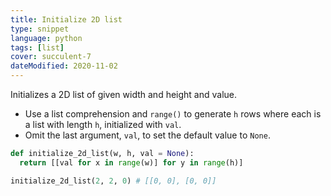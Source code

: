 ```yaml
---
title: Initialize 2D list
type: snippet
language: python
tags: [list]
cover: succulent-7
dateModified: 2020-11-02
---
```


Initializes a 2D list of given width and height and value.

- Use a list comprehension and `range()` to generate `h` rows where each is a list with length `h`, initialized with `val`.
- Omit the last argument, `val`, to set the default value to `None`.

```py
def initialize_2d_list(w, h, val = None):
  return [[val for x in range(w)] for y in range(h)]
```

```py
initialize_2d_list(2, 2, 0) # [[0, 0], [0, 0]]
```
